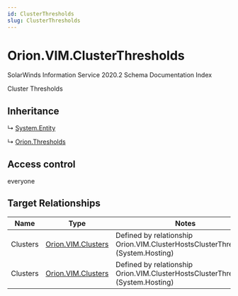 ```yaml
---
id: ClusterThresholds
slug: ClusterThresholds
---
```


# Orion.VIM.ClusterThresholds

SolarWinds Information Service 2020.2 Schema Documentation Index

Cluster Thresholds

## Inheritance

↳ [System.Entity](./../System/Entity)

↳ [Orion.Thresholds](./../Orion/Thresholds)

## Access control

everyone

## Target Relationships

| Name | Type | Notes |
| ------ | ------ | ------ |
| Clusters | [Orion.VIM.Clusters](./../Orion.VIM/Clusters) | Defined by relationship Orion.VIM.ClusterHostsClusterThresholds (System.Hosting) |
| Clusters | [Orion.VIM.Clusters](./../Orion.VIM/Clusters) | Defined by relationship Orion.VIM.ClusterHostsClusterThresholds (System.Hosting) |


